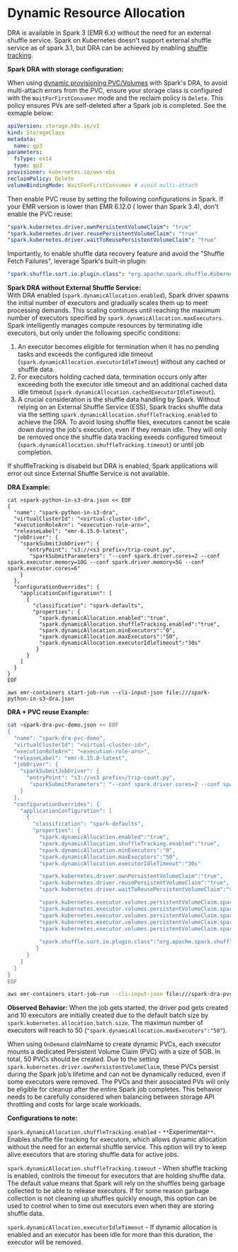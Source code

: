 # **Dynamic Resource Allocation**

DRA is available in Spark 3 (EMR 6.x) without the need for an external shuffle service. Spark on Kubernetes doesn't support external shuffle service as of spark 3.1, but DRA can be achieved by enabling [shuffle tracking](https://spark.apache.org/docs/latest/configuration.html#dynamic-allocation).

**Spark DRA with storage configuration:**  

When using [dynamic provisioning PVC/Volumes](../../storage/docs/spark/ebs.md#dynamic-provisioning) with Spark's DRA, to avoid multi-attach errors from the PVC, ensure your storage class is configured with the `WaitForFirstConsumer` mode and the reclaim policy is `Delete`. This policy ensures PVs are self-deleted after a Spark job is completed. See the exmaple below:
```yaml
apiVersion: storage.k8s.io/v1
kind: StorageClass
metadata:
  name: gp3
parameters:
  fsType: ext4
  type: gp3
provisioner: kubernetes.io/aws-ebs
reclaimPolicy: Delete
volumeBindingMode: WaitForFirstConsumer # avoid multi-attach
```

Then enable PVC reuse by setting the following configurations in Spark. If your EMR version is lower than EMR 6.12.0 ( lower than Spark 3.4), don't enable the PVC reuse:
```yaml
"spark.kubernetes.driver.ownPersistentVolumeClaim": "true"
"spark.kubernetes.driver.reusePersistentVolumeClaim": "true"
"spark.kubernetes.driver.waitToReusePersistentVolumeClaim": "true"
```
Importantly, to enable shuffle data recovery feature and avoid the "Shuffle Fetch Failures", leverage Spark's built-in plugin:
```yaml
"spark.shuffle.sort.io.plugin.class": "org.apache.spark.shuffle.KubernetesLocalDiskShuffleDataIO"
```

**Spark DRA without External Shuffle Service:**  
With DRA enabled (`spark.dynamicAllocation.enabled`), Spark driver spawns the initial number of executors and gradually scales them up to meet processing demands. This scaling continues until reaching the maximum number of executors specified by `spark.dynamicAllocation.maxExecutors`. Spark intelligently manages compute resources by terminating idle executors, but only under the following specific conditions:

1. An executor becomes eligible for termination when it has no pending tasks and exceeds the configured idle timeout (`spark.dynamicAllocation.executorIdleTimeout`) without any cached or shuffle data. 
2. For executors holding cached data, termination occurs only after exceeding both the executor idle timeout and an additional cached data idle timeout (`spark.dynamicAllocation.cachedExecutorIdleTimeout`). 
3. A crucial consideration is the shuffle data handling by Spark. Without relying on an External Shuffle Service (ESS), Spark tracks shuffle data via the setting `spark.dynamicAllocation.shuffleTracking.enabled` to achieve the DRA. To avoid losing shuffle files, executors cannot be scale down during the job's execution, even if they remain idle. They will only be removed once the shuffle data tracking exeeds configured timeout (`spark.dynamicAllocation.shuffleTracking.timeout`) or until job completion. 

If shuffleTracking is disabeld but DRA is enabled, Spark applications will error out since External Shuffle Service is not available.

**DRA Example:**

```batch
cat >spark-python-in-s3-dra.json << EOF
{
  "name": "spark-python-in-s3-dra", 
  "virtualClusterId": "<virtual-cluster-id>", 
  "executionRoleArn": "<execution-role-arn>", 
  "releaseLabel": "emr-6.15.0-latest", 
  "jobDriver": {
    "sparkSubmitJobDriver": {
      "entryPoint": "s3://<s3 prefix>/trip-count.py", 
       "sparkSubmitParameters": "--conf spark.driver.cores=2 --conf spark.executor.memory=10G --conf spark.driver.memory=5G --conf spark.executor.cores=6"
    }
  }, 
  "configurationOverrides": {
    "applicationConfiguration": [
      {
        "classification": "spark-defaults", 
        "properties": {
          "spark.dynamicAllocation.enabled":"true",
          "spark.dynamicAllocation.shuffleTracking.enabled":"true",
          "spark.dynamicAllocation.minExecutors":"0",
          "spark.dynamicAllocation.maxExecutors":"50",
          "spark.dynamicAllocation.executorIdleTimeout":"30s"
         }
      }
    ]
  }
}
EOF

aws emr-containers start-job-run --cli-input-json file:///spark-python-in-s3-dra.json
```

**DRA + PVC reuse Example:**

```bash
cat >spark-dra-pvc-demo.json << EOF
{
  "name": "spark-dra-pvc-demo", 
  "virtualClusterId": "<virtual-cluster-id>", 
  "executionRoleArn": "<execution-role-arn>", 
  "releaseLabel": "emr-6.15.0-latest", 
  "jobDriver": {
    "sparkSubmitJobDriver": {
      "entryPoint": "s3://<s3 prefix>/trip-count.py", 
       "sparkSubmitParameters": "--conf spark.driver.cores=2 --conf spark.executor.memory=10G --conf spark.driver.memory=5G --conf spark.executor.cores=6"
    }
  }, 
  "configurationOverrides": {
    "applicationConfiguration": [
      {
        "classification": "spark-defaults", 
        "properties": {
          "spark.dynamicAllocation.enabled":"true",
          "spark.dynamicAllocation.shuffleTracking.enabled":"true",
          "spark.dynamicAllocation.minExecutors":"0",
          "spark.dynamicAllocation.maxExecutors":"50",
          "spark.dynamicAllocation.executorIdleTimeout":"30s"

          "spark.kubernetes.driver.ownPersistentVolumeClaim":"true",
          "spark.kubernetes.driver.reusePersistentVolumeClaim":"true",
          "spark.kubernetes.driver.waitToReusePersistentVolumeClaim":"true",

          "spark.kubernetes.executor.volumes.persistentVolumeClaim.spark-local-dir-1.options.claimName":"OnDemand",
          "spark.kubernetes.executor.volumes.persistentVolumeClaim.spark-local-dir-1.options.sizeLimit": "5Gi",
          "spark.kubernetes.executor.volumes.persistentVolumeClaim.spark-local-dir-1.options.storageClass":"gp3",
          "spark.kubernetes.executor.volumes.persistentVolumeClaim.spark-local-dir-1.mount.path":"/data1",
          "spark.kubernetes.executor.volumes.persistentVolumeClaim.spark-local-dir-1.mount.readOnly":"false",
          
          "spark.shuffle.sort.io.plugin.class":"org.apache.spark.shuffle.KubernetesLocalDiskShuffleDataIO"
         }
      }
    ]
  }
}
EOF

aws emr-containers start-job-run --cli-input-json file:///spark-dra-pvc-demo.json
```


**Observed Behavior:**
When the job gets started, the driver pod gets created and 10 executors are initially created due to the default batch size by `spark.kubernetes.allocation.batch.size`. The maximun number of executors will reach to 50 (`"spark.dynamicAllocation.maxExecutors":"50"`).

When using `OnDemand` claimName to create dynamic PVCs, each executor mounts a dedicated Persistent Volume Claim (PVC) with a size of 5GB. In total, 50 PVCs should be created. Due to the setting `spark.kubernetes.driver.ownPersistentVolumeClaim`, these PVCs persist during the Spark job’s lifetime and can not be dynamically reduced, even if some executors were removed. The PVCs and their associated PVs will only be eligible for cleanup after the entire Spark job completes. This behavior needs to be carefully considered when balancing between storage API throttling and costs for large scale workloads.

**Configurations to note:**   

`spark.dynamicAllocation.shuffleTracking.enabled` - `**`Experimental`**`. Enables shuffle file tracking for executors, which allows dynamic allocation without the need for an external shuffle service. This option will try to keep alive executors that are storing shuffle data for active jobs.

`spark.dynamicAllocation.shuffleTracking.timeout` - When shuffle tracking is enabled, controls the timeout for executors that are holding shuffle data. The default value means that Spark will rely on the shuffles being garbage collected to be able to release executors. If for some reason garbage collection is not cleaning up shuffles quickly enough, this option can be used to control when to time out executors even when they are storing shuffle data.

`spark.dynamicAllocation.executorIdleTimeout` - If dynamic allocation is enabled and an executor has been idle for more than this duration, the executor will be removed.